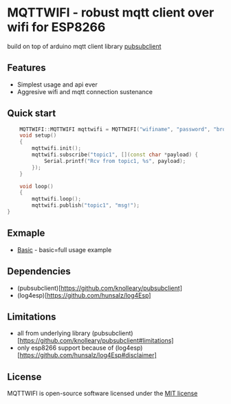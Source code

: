 # MQTTWIFI - robust mqtt client over wifi for ESP8266
build on top of arduino mqtt client library [pubsubclient](http://pubsubclient.knolleary.net/)

## Features
- Simplest usage and api ever
- Aggresive wifi and mqtt connection sustenance

## Quick start

```c++
    MQTTWIFI::MQTTWIFI mqttwifi = MQTTWIFI("wifiname", "password", "broker.mqttdashboard.com", 1883);
    void setup()
    {
        mqttwifi.init();
        mqttwifi.subscribe("topic1", [](const char *payload) {
            Serial.printf("Rcv from topic1, %s", payload);
        });
    }

    void loop()
    {
        mqttwifi.loop();
        mqttwifi.publish("topic1", "msg!");
}
```
## Exmaple
- [Basic](https://github.com/limitium/mqttwifi/tree/master/examples/basic) - basic=full usage example

## Dependencies
* (pubsubclient)[https://github.com/knolleary/pubsubclient]
* (log4esp)[https://github.com/hunsalz/log4Esp]

## Limitations
* all from underlying library (pubsubclient)[https://github.com/knolleary/pubsubclient#limitations]
* only esp8266 support because of (log4esp)[https://github.com/hunsalz/log4Esp#disclaimer]

## License
MQTTWIFI is open-source software licensed under the [MIT license](http://opensource.org/licenses/MIT)